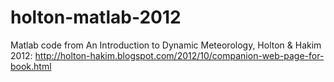 # holton-matlab-2012
Matlab code from An Introduction to Dynamic Meteorology, Holton & Hakim 2012:  http://holton-hakim.blogspot.com/2012/10/companion-web-page-for-book.html


